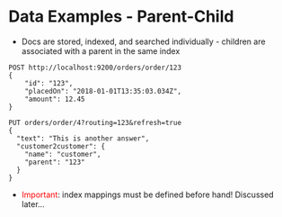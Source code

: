 # Data Examples - Parent-Child #

* Docs are stored, indexed, and searched individually - children are associated with a parent in the same index
```
POST http://localhost:9200/orders/order/123
{
	"id": "123",
	"placedOn": "2018-01-01T13:35:03.034Z",
	"amount": 12.45
}
```
```
PUT orders/order/4?routing=123&refresh=true
{
  "text": "This is another answer",
  "customer2customer": {
    "name": "customer",
    "parent": "123"
  }
}
```
* <a style="color:red">Important</a>: index mappings must be defined before hand! Discussed later...
